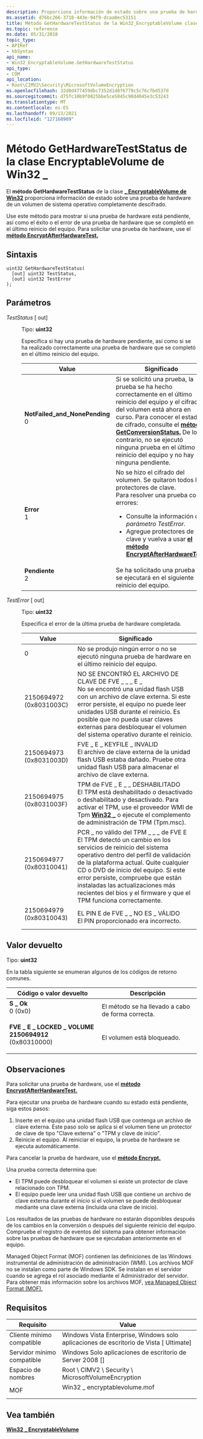 ```yaml
---
description: Proporciona información de estado sobre una prueba de hardware de un volumen de sistema operativo completamente descifrado.
ms.assetid: d76bc266-3718-443e-94f9-dcaa0ec53151
title: Método GetHardwareTestStatus de la Win32_EncryptableVolume clase
ms.topic: reference
ms.date: 05/31/2018
topic_type:
- APIRef
- kbSyntax
api_name:
- Win32_EncryptableVolume.GetHardwareTestStatus
api_type:
- COM
api_location:
- Root\CIMV2\Security\MicrosoftVolumeEncryption
ms.openlocfilehash: 32d0d477459dbc7352d1d8f6779c5c76cfbd537d
ms.sourcegitcommit: d75fc10b9f0825bbe5ce5045c90d4045e3c53243
ms.translationtype: MT
ms.contentlocale: es-ES
ms.lasthandoff: 09/13/2021
ms.locfileid: "127168909"
---
```

# <a name="gethardwareteststatus-method-of-the-win32_encryptablevolume-class"></a>Método GetHardwareTestStatus de la clase EncryptableVolume de Win32 \_

El **método GetHardwareTestStatus** de la clase [**\_ EncryptableVolume de Win32**](win32-encryptablevolume.md) proporciona información de estado sobre una prueba de hardware de un volumen de sistema operativo completamente descifrado.

Use este método para mostrar si una prueba de hardware está pendiente, así como el éxito o el error de una prueba de hardware que se completó en el último reinicio del equipo. Para solicitar una prueba de hardware, use el [**método EncryptAfterHardwareTest.**](encryptafterhardwaretest-win32-encryptablevolume.md)

## <a name="syntax"></a>Sintaxis


```mof
uint32 GetHardwareTestStatus(
  [out] uint32 TestStatus,
  [out] uint32 TestError
);
```



## <a name="parameters"></a>Parámetros

<dl> <dt>

*TestStatus* \[ out\]
</dt> <dd>

Tipo: **uint32**

Especifica si hay una prueba de hardware pendiente, así como si se ha realizado correctamente una prueba de hardware que se completó en el último reinicio del equipo.




| Value | Significado | 
|-------|---------|
| <span id="NotFailed_and_NonePending"></span><span id="notfailed_and_nonepending"></span><span id="NOTFAILED_AND_NONEPENDING"></span><dl><dt><strong>NotFailed_and_NonePending</strong></dt><dt>0</dt></dl> | Si se solicitó una prueba, la prueba se ha hecho correctamente en el último reinicio del equipo y el cifrado del volumen está ahora en curso. Para conocer el estado de cifrado, consulte el <a href="getconversionstatus-win32-encryptablevolume.md"><strong>método GetConversionStatus.</strong></a> De lo contrario, no se ejecutó ninguna prueba en el último reinicio del equipo y no hay ninguna pendiente. <br /> | 
| <span id="Failed"></span><span id="failed"></span><span id="FAILED"></span><dl><dt><strong>Error</strong></dt><dt>1</dt></dl> | No se hizo el cifrado del volumen. Se quitaron todos los protectores de clave.<br /> Para resolver una prueba con errores:<br /><ul><li>Consulte la información del <em>parámetro TestError.</em></li><li>Agregue protectores de clave y vuelva a usar <a href="encryptafterhardwaretest-win32-encryptablevolume.md"><strong>el método EncryptAfterHardwareTest.</strong></a></li></ul> | 
| <span id="Pending"></span><span id="pending"></span><span id="PENDING"></span><dl><dt><strong>Pendiente</strong></dt><dt>2</dt></dl> | Se ha solicitado una prueba y se ejecutará en el siguiente reinicio del equipo.<br /> | 




 

</dd> <dt>

*TestError* \[ out\]
</dt> <dd>

Tipo: **uint32**

Especifica el error de la última prueba de hardware completada.



| Value                                                                                               | Significado                                                                                                                                                                                                                                                                                                                                                  |
|-----------------------------------------------------------------------------------------------------|----------------------------------------------------------------------------------------------------------------------------------------------------------------------------------------------------------------------------------------------------------------------------------------------------------------------------------------------------------|
| <dl> <dt>0</dt> </dl>                        | No se produjo ningún error o no se ejecutó ninguna prueba de hardware en el último reinicio del equipo.<br/>                                                                                                                                                                                                                                                                      |
| <dl> <dt> 2150694972 (0x8031003C)</dt> </dl> | NO SE ENCONTRÓ EL ARCHIVO DE CLAVE DE FVE \_ \_ \_ E \_<br/> No se encontró una unidad flash USB con un archivo de clave externa. Si este error persiste, el equipo no puede leer unidades USB durante el reinicio. Es posible que no pueda usar claves externas para desbloquear el volumen del sistema operativo durante el reinicio.<br/>                                                                |
| <dl> <dt> 2150694973 (0x8031003D)</dt> </dl> | FVE \_ E \_ KEYFILE \_ INVALID<br/> El archivo de clave externa de la unidad flash USB estaba dañado. Pruebe otra unidad flash USB para almacenar el archivo de clave externa.<br/>                                                                                                                                                                                 |
| <dl> <dt> 2150694975 (0x8031003F)</dt> </dl> | TPM de FVE \_ E \_ \_ DESHABILITADO<br/> El TPM está deshabilitado o desactivado o deshabilitado y desactivado. Para activar el TPM, use el proveedor WMI de Tpm [**Win32 \_**](win32-tpm.md) o ejecute el complemento de administración de TPM (Tpm.msc).<br/>                                                                                                            |
| <dl> <dt> 2150694977 (0x80310041)</dt> </dl> | PCR \_ no válido del TPM \_ \_ \_ de FVE E<br/> El TPM detectó un cambio en los servicios de reinicio del sistema operativo dentro del perfil de validación de la plataforma actual. Quite cualquier CD o DVD de inicio del equipo. Si este error persiste, compruebe que están instaladas las actualizaciones más recientes del bios y el firmware y que el TPM funciona correctamente.<br/> |
| <dl> <dt>2150694979 (0x80310043)</dt> </dl>  | EL PIN E de FVE \_ \_ NO ES \_ VÁLIDO<br/> El PIN proporcionado era incorrecto.<br/>                                                                                                                                                                                                                                                                               |



 

</dd> </dl>

## <a name="return-value"></a>Valor devuelto

Tipo: **uint32**

En la tabla siguiente se enumeran algunos de los códigos de retorno comunes.



| Código o valor devuelto                                                                                                                                                                  | Descripción                      |
|------------------------------------------------------------------------------------------------------------------------------------------------------------------------------------|----------------------------------|
| <dl> <dt>**S \_ Ok**</dt> <dt>0 (0x0)</dt> </dl>                                  | El método se ha llevado a cabo de forma correcta.<br/> |
| <dl> <dt>**FVE \_ E \_ LOCKED \_ VOLUME 2150694912**</dt> <dt>(0x80310000)</dt> </dl> | El volumen está bloqueado.<br/> |



 

## <a name="remarks"></a>Observaciones

Para solicitar una prueba de hardware, use el [**método EncryptAfterHardwareTest.**](encryptafterhardwaretest-win32-encryptablevolume.md)

Para ejecutar una prueba de hardware cuando su estado está pendiente, siga estos pasos:

1.  Inserte en el equipo una unidad flash USB que contenga un archivo de clave externa. Este paso solo se aplica si el volumen tiene un protector de clave de tipo "Clave externa" o "TPM y clave de inicio".
2.  Reinicie el equipo. Al reiniciar el equipo, la prueba de hardware se ejecuta automáticamente.

Para cancelar la prueba de hardware, use el [**método Encrypt.**](encrypt-win32-encryptablevolume.md)

Una prueba correcta determina que:

-   El TPM puede desbloquear el volumen si existe un protector de clave relacionado con TPM.
-   El equipo puede leer una unidad flash USB que contiene un archivo de clave externa durante el inicio si el volumen se puede desbloquear mediante una clave externa (incluida una clave de inicio).

Los resultados de las pruebas de hardware no estarán disponibles después de los cambios en la conversión o después del siguiente reinicio del equipo. Compruebe el registro de eventos del sistema para obtener información sobre las pruebas de hardware que se ejecutaban anteriormente en el equipo.

Managed Object Format (MOF) contienen las definiciones de las Windows instrumental de administración de administración (WMI). Los archivos MOF no se instalan como parte de Windows SDK. Se instalan en el servidor cuando se agrega el rol asociado mediante el Administrador del servidor. Para obtener más información sobre los archivos MOF, [vea Managed Object Format (MOF).](../wmisdk/managed-object-format--mof-.md)

## <a name="requirements"></a>Requisitos



| Requisito | Value |
|-------------------------------------|---------------------------------------------------------------------------------------------------------|
| Cliente mínimo compatible<br/> | Windows Vista Enterprise, Windows solo aplicaciones de escritorio de Vista \[ Ultimate\]<br/>                       |
| Servidor mínimo compatible<br/> | Windows Solo aplicaciones de escritorio de Server 2008 \[\]<br/>                                                    |
| Espacio de nombres<br/>                | Root \\ CIMV2 \\ Security \\ MicrosoftVolumeEncryption<br/>                                             |
| MOF<br/>                      | <dl> <dt>Win32 \_ encryptablevolume.mof</dt> </dl> |



## <a name="see-also"></a>Vea también

<dl> <dt>

[**Win32 \_ EncryptableVolume**](win32-encryptablevolume.md)
</dt> </dl>

 

 
